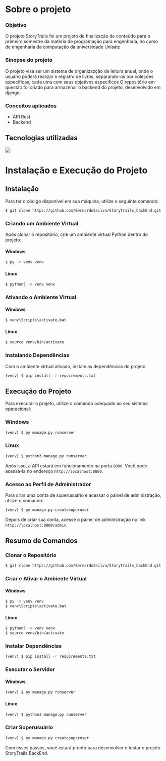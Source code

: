 # Sobre o projeto

### Objetivo
O projeto StoryTrails foi um projeto de finalização de conteúdo para o primeiro semestre da matéria de programação para engenharia, no curso de engenharia da computação da universidade Unisatc

### Sinopse do projeto
O projeto visa ser um sistema de organizazção de leitura anual, onde o usuário poderá realizar o registro de livros, separando-os por coleções especificas, cada uma com seus objetivos especificos
O repositório em questão foi criado para armazenar o backend do projeto, desenvolvido em django.

### Conceitos aplicados

- API Rest
- Backend

## Tecnologias utilizadas

<img src="https://skillicons.dev/icons?i=git,py,django,postgres" />

# Instalação e Execução do Projeto

## Instalação

Para ter o código disponível em sua máquina, utilize o seguinte comando:

```bash
$ git clone https://github.com/BernardoSsilva/StoryTrails_backEnd.git
```

### Criando um Ambiente Virtual

Após clonar o repositório, crie um ambiente virtual Python dentro do projeto:

#### Windows

```bash
$ py -m venv venv
```

#### Linux

```bash
$ python3 -m venv venv
```

### Ativando o Ambiente Virtual

#### Windows

```bash
$ venv\Scripts\activate.bat
```

#### Linux

```bash
$ source venv/bin/activate
```

### Instalando Dependências

Com o ambiente virtual ativado, instale as dependências do projeto:

```bash
(venv) $ pip install -r requirements.txt
```

## Execução do Projeto

Para executar o projeto, utilize o comando adequado ao seu sistema operacional:

### Windows

```bash
(venv) $ py manage.py runserver
```

### Linux

```bash
(venv) $ python3 manage.py runserver
```

Após isso, a API estará em funcionamento na porta `8000`. Você pode acessá-la no endereço `http://localhost:8000`.

### Acesso ao Perfil de Administrador

Para criar uma conta de superusuário e acessar o painel de administração, utilize o comando:

```bash
(venv) $ py manage.py createsuperuser
```

Depois de criar sua conta, acesse o painel de administração no link `http://localhost:8000/admin`.

## Resumo de Comandos

### Clonar o Repositório

```bash
$ git clone https://github.com/BernardoSsilva/StoryTrails_backEnd.git
```

### Criar e Ativar o Ambiente Virtual

#### Windows

```bash
$ py -m venv venv
$ venv\Scripts\activate.bat
```

#### Linux

```bash
$ python3 -m venv venv
$ source venv/bin/activate
```

### Instalar Dependências

```bash
(venv) $ pip install -r requirements.txt
```

### Executar o Servidor

#### Windows

```bash
(venv) $ py manage.py runserver
```

#### Linux

```bash
(venv) $ python3 manage.py runserver
```

### Criar Superusuário

```bash
(venv) $ py manage.py createsuperuser
```

Com esses passos, você estará pronto para desenvolver e testar o projeto StoryTrails BackEnd.
